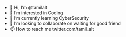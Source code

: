 - 👋 Hi, I’m @tamilalt
- 👀 I’m interested in Coding
- 🌱 I’m currently learning CyberSecurity
- 💞️ I’m looking to collaborate on waiting for good friend
- 📫 How to reach me twitter.com/tamil_alt

<!---
tamilalt/tamilalt is a ✨ special ✨ repository because its `README.md` (this file) appears on your GitHub profile.
You can click the Preview link to take a look at your changes.
--->
